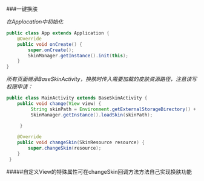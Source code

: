 ###一键换肤


*在Applocation中初始化*
```java
public class App extends Application {
    @Override
    public void onCreate() {
        super.onCreate();
        SkinManager.getInstance().init(this);
    }
}
```
*所有页面继承BaseSkinActivity，换肤时传入需要加载的皮肤资源路径，注意读写权限申请：*


```java
public class MainActivity extends BaseSkinActivity {
    public void change(View view) {
         String skinPath = Environment.getExternalStorageDirectory() + File.separator + "plugin.skin";
         SkinManager.getInstance().loadSkin(skinPath);

     }
     
    @Override
    public void changeSkin(SkinResource resource) {
        super.changeSkin(resource);
    }
 }
```
#####自定义View的特殊属性可在changeSkin回调方法方法自己实现换肤功能



